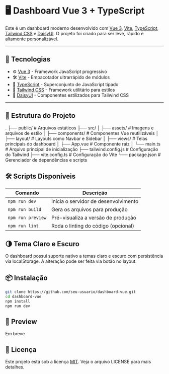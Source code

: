 # 🖥️ Dashboard Vue 3 + TypeScript

Este é um dashboard moderno desenvolvido com [Vue 3](https://vuejs.org/), [Vite](https://vitejs.dev/), [TypeScript](https://www.typescriptlang.org/), [Tailwind CSS](https://tailwindcss.com/) e [DaisyUI](https://daisyui.com/). O projeto foi criado para ser leve, rápido e altamente personalizável.

---

## 🚀 Tecnologias

- ⚙️ [Vue 3](https://vuejs.org/) - Framework JavaScript progressivo
- 🛠️ [Vite](https://vitejs.dev/) - Empacotador ultrarrápido de módulos
- 📘 [TypeScript](https://www.typescriptlang.org/) - Superconjunto de JavaScript tipado
- 💨 [Tailwind CSS](https://tailwindcss.com/) - Framework utilitário para estilos
- 🎨 [DaisyUI](https://daisyui.com/) - Componentes estilizados para Tailwind CSS

---

## 🧱 Estrutura do Projeto
.
├── public/              # Arquivos estáticos
├── src/
│   ├── assets/          # Imagens e arquivos de estilo
│   ├── components/      # Componentes Vue reutilizáveis
│   ├── layout/          # Layouts como Navbar e Sidebar
│   ├── views/           # Telas principais do dashboard
│   ├── App.vue          # Componente raiz
│   └── main.ts          # Arquivo principal de inicialização
├── tailwind.config.js   # Configuração do Tailwind
├── vite.config.ts       # Configuração do Vite
└── package.json         # Gerenciador de dependências e scripts

## 🛠️ Scripts Disponíveis

| Comando              | Descrição                        |
|----------------------|----------------------------------|
| `npm run dev`        | Inicia o servidor de desenvolvimento |
| `npm run build`      | Gera os arquivos para produção   |
| `npm run preview`    | Pré-visualiza a versão de produção |
| `npm run lint`       | Roda o linting do código (opcional) |

## 🌗 Tema Claro e Escuro
O dashboard possui suporte nativo a temas claro e escuro com persistência via localStorage. A alteração pode ser feita via botão no layout.

## 📦 Instalação

```bash
git clone https://github.com/seu-usuario/dashboard-vue.git
cd dashboard-vue
npm install
npm run dev
```
## 📸 Preview
Em breve

## 📄 Licença

Este projeto está sob a licença [MIT](LICENSE). Veja o arquivo LICENSE para mais detalhes.

